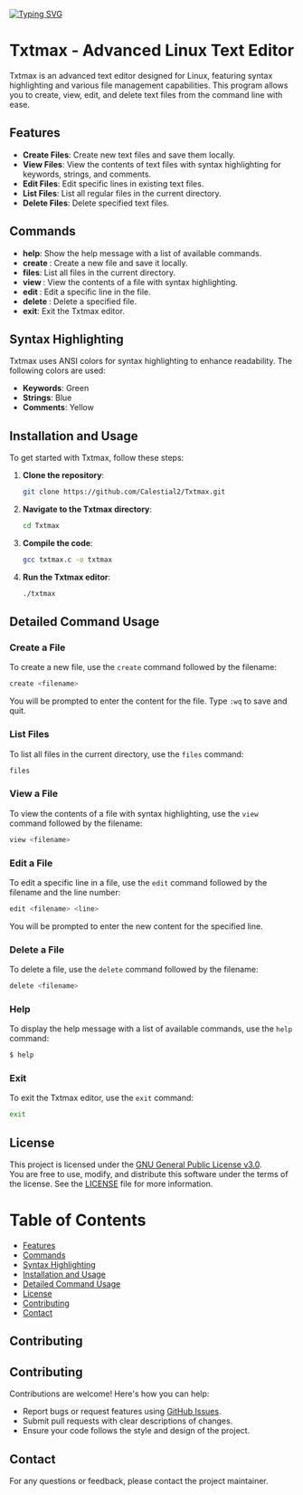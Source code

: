[![Typing SVG](https://readme-typing-svg.demolab.com?font=Fira+Code&pause=1000&color=F7992D&background=FF8C1100&width=435&lines=++++++++++++++++++++++++++++++++++Txtmax;Linux+Text-based+Editor)](https://git.io/typing-svg)
# Txtmax - Advanced Linux Text Editor

Txtmax is an advanced text editor designed for Linux, featuring syntax highlighting and various file management capabilities. This program allows you to create, view, edit, and delete text files from the command line with ease.

## Features

- **Create Files**: Create new text files and save them locally.
- **View Files**: View the contents of text files with syntax highlighting for keywords, strings, and comments.
- **Edit Files**: Edit specific lines in existing text files.
- **List Files**: List all regular files in the current directory.
- **Delete Files**: Delete specified text files.

## Commands

- **help**: Show the help message with a list of available commands.
- **create <filename>**: Create a new file and save it locally.
- **files**: List all files in the current directory.
- **view <filename>**: View the contents of a file with syntax highlighting.
- **edit <filename> <line>**: Edit a specific line in the file.
- **delete <filename>**: Delete a specified file.
- **exit**: Exit the Txtmax editor.

## Syntax Highlighting

Txtmax uses ANSI colors for syntax highlighting to enhance readability. The following colors are used:

- **Keywords**: Green
- **Strings**: Blue
- **Comments**: Yellow

## Installation and Usage

To get started with Txtmax, follow these steps:

1. **Clone the repository**:
    ```bash
    git clone https://github.com/Calestial2/Txtmax.git
    ```
   
2. **Navigate to the Txtmax directory**:
    ```bash
    cd Txtmax
    ```

3. **Compile the code**:
    ```bash
    gcc txtmax.c -o txtmax
    ```

4. **Run the Txtmax editor**:
    ```bash
    ./txtmax
    ```

## Detailed Command Usage

### Create a File

To create a new file, use the `create` command followed by the filename:
```bash
create <filename>
```
You will be prompted to enter the content for the file. Type `:wq` to save and quit.

### List Files

To list all files in the current directory, use the `files` command:
```bash
files
```

### View a File

To view the contents of a file with syntax highlighting, use the `view` command followed by the filename:
```bash
view <filename>
```

### Edit a File

To edit a specific line in a file, use the `edit` command followed by the filename and the line number:
```bash
edit <filename> <line>
```
You will be prompted to enter the new content for the specified line.

### Delete a File

To delete a file, use the `delete` command followed by the filename:
```bash
delete <filename>
```

### Help

To display the help message with a list of available commands, use the `help` command:
```bash
$ help
```

### Exit

To exit the Txtmax editor, use the `exit` command:
```bash
exit
```

## License
This project is licensed under the [GNU General Public License v3.0](https://www.gnu.org/licenses/gpl-3.0.html).  
You are free to use, modify, and distribute this software under the terms of the license. See the [LICENSE](LICENSE) file for more information.

# Table of Contents
- [Features](#features)
- [Commands](#commands)
- [Syntax Highlighting](#syntax-highlighting)
- [Installation and Usage](#installation-and-usage)
- [Detailed Command Usage](#detailed-command-usage)
- [License](#license)
- [Contributing](#contributing)
- [Contact](#contact)

## Contributing
## Contributing
Contributions are welcome! Here's how you can help:
- Report bugs or request features using [GitHub Issues](https://github.com/Calestial2/Txtmax/issues).
- Submit pull requests with clear descriptions of changes.
- Ensure your code follows the style and design of the project.

## Contact

For any questions or feedback, please contact the project maintainer.
